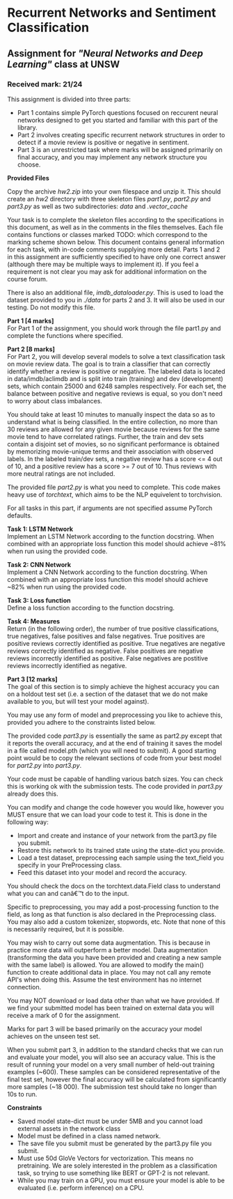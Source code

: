 # Recurrent Networks and Sentiment Classification
## Assignment for *"Neural Networks and Deep Learning"* class at UNSW
### Received mark: 21/24

This assignment is divided into three parts:
* Part 1 contains simple PyTorch questions focused on reccurent neural networks designed to get you started and familiar with this part of the library.
* Part 2 involves creating specific recurrent network structures in order to detect if a movie review is positive or negative in sentiment.
* Part 3 is an unrestricted task where marks will be assigned primarily on final accuracy, and you may implement any network structure you choose.

**Provided Files**

Copy the archive *hw2.zip* into your own filespace and unzip it. This should create an *hw2* directory with three skeleton files *part1.py*, *part2.py* and *part3.py* as well as two subdirectories: *data* and *.vector_cache*

Your task is to complete the skeleton files according to the specifications in this document, as well as in the comments in the files themselves. Each file contains functions or classes marked TODO: which correspond to the marking scheme shown below. This document contains general information for each task, with in-code comments supplying more detail. Parts 1 and 2 in this assignment are sufficiently specified to have only one correct answer (although there may be multiple ways to implement it). If you feel a requirement is not clear you may ask for additional information on the course forum.

There is also an additional file, *imdb_dataloader.py*. This is used to load the dataset provided to you in *./data* for parts 2 and 3. It will also be used in our testing. Do not modify this file.

**Part 1 [4 marks]**  
For Part 1 of the assignment, you should work through the file part1.py and complete the functions where specified.

**Part 2 [8 marks]**  
For Part 2, you will develop several models to solve a text classification task on movie review data. The goal is to train a classifier that can correctly identify whether a review is positive or negative. The labeled data is located in data/imdb/aclimdb and is split into train (training) and dev (development) sets, which contain 25000 and 6248 samples respectively. For each set, the balance between positive and negative reviews is equal, so you don't need to worry about class imbalances.

You should take at least 10 minutes to manually inspect the data so as to understand what is being classified. In the entire collection, no more than 30 reviews are allowed for any given movie because reviews for the same movie tend to have correlated ratings. Further, the train and dev sets contain a disjoint set of movies, so no significant performance is obtained by memorizing movie-unique terms and their association with observed labels. In the labeled train/dev sets, a negative review has a score <= 4 out of 10, and a positive review has a score >= 7 out of 10. Thus reviews with more neutral ratings are not included.

The provided file *part2.py* is what you need to complete. This code makes heavy use of *torchtext*, which aims to be the NLP equivelent to torchvision.

For all tasks in this part, if arguments are not specified assume PyTorch defaults.

**Task 1: LSTM Network**  
Implement an LSTM Network according to the function docstring. When combined with an appropriate loss function this model should achieve ~81% when run using the provided code.

**Task 2: CNN Network**  
Implement a CNN Network according to the function docstring. When combined with an appropriate loss function this model should achieve ~82% when run using the provided code.

**Task 3: Loss function**  
Define a loss function according to the function docstring.

**Task 4: Measures**  
Return (in the following order), the number of true positive classifications, true negatives, false positives and false negatives. True positives are positive reviews correctly identified as positive. True negatives are negative reviews correctly identified as negative. False positives are negative reviews incorrectly identified as positive. False negatives are postitive reviews incorrectly identified as negative.

**Part 3 [12 marks]**  
The goal of this section is to simply achieve the highest accuracy you can on a holdout test set (i.e. a section of the dataset that we do not make available to you, but will test your model against).

You may use any form of model and preprocessing you like to achieve this, provided you adhere to the constraints listed below.

The provided code *part3.py* is essentially the same as part2.py except that it reports the overall accuracy, and at the end of training it saves the model in a file called model.pth (which you will need to submit). A good starting point would be to copy the relevant sections of code from your best model for *part2.py* into *part3.py*.

Your code must be capable of handling various batch sizes. You can check this is working ok with the submission tests. The code provided in *part3.py* already does this.

You can modify and change the code however you would like, however you MUST ensure that we can load your code to test it. This is done in the following way:

* Import and create and instance of your network from the part3.py file you submit.
* Restore this network to its trained state using the state-dict you provide.
* Load a test dataset, preprocessing each sample using the text_field you specify in your PreProcessing class.
* Feed this dataset into your model and record the accuracy.

You should check the docs on the torchtext.data.Field class to understand what you can and canâ€™t do to the input.

Specific to preprocessing, you may add a post-processing function to the field, as long as that function is also declared in the Preprocessing class. You may also add a custom tokenizer, stopwords, etc. Note that none of this is necessarily required, but it is possible.

You may wish to carry out some data augmentation. This is because in practice more data will outperform a better model. Data augmentation (transforming the data you have been provided and creating a new sample with the same label) is allowed. You are allowed to modify the main() function to create additional data in place. You may not call any remote API's when doing this. Assume the test environment has no internet connection.

You may NOT download or load data other than what we have provided. If we find your submitted model has been trained on external data you will receive a mark of 0 for the assignment.

Marks for part 3 will be based primarily on the accuracy your model achieves on the unseen test set.

When you submit part 3, in addition to the standard checks that we can run and evaluate your model, you will also see an accuracy value. This is the result of running your model on a very small number of held-out training examples (~600). These samples can be considered representative of the final test set, however the final accuracy will be calculated from significantly more samples (~18 000). The submission test should take no longer than 10s to run.

**Constraints**
* Saved model state-dict must be under 5MB and you cannot load external assets in the network class
* Model must be defined in a class named network.
* The save file you submit must be generated by the part3.py file you submit.
* Must use 50d GloVe Vectors for vectorization. This means no pretraining. We are solely interested in the problem as a classification task, so trying to use something like BERT or GPT-2 is not relevant.
* While you may train on a GPU, you must ensure your model is able to be evaluated (i.e. perform inference) on a CPU.
